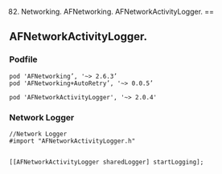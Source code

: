 82. Networking. AFNetworking. AFNetworkActivityLogger.
==

## AFNetworkActivityLogger.


### Podfile

```objc
pod 'AFNetworking’, '~> 2.6.3’
pod 'AFNetworking+AutoRetry’, '~> 0.0.5’

pod 'AFNetworkActivityLogger', '~> 2.0.4'
```

### Network Logger

```objc
//Network Logger
#import "AFNetworkActivityLogger.h"


[[AFNetworkActivityLogger sharedLogger] startLogging];
```

